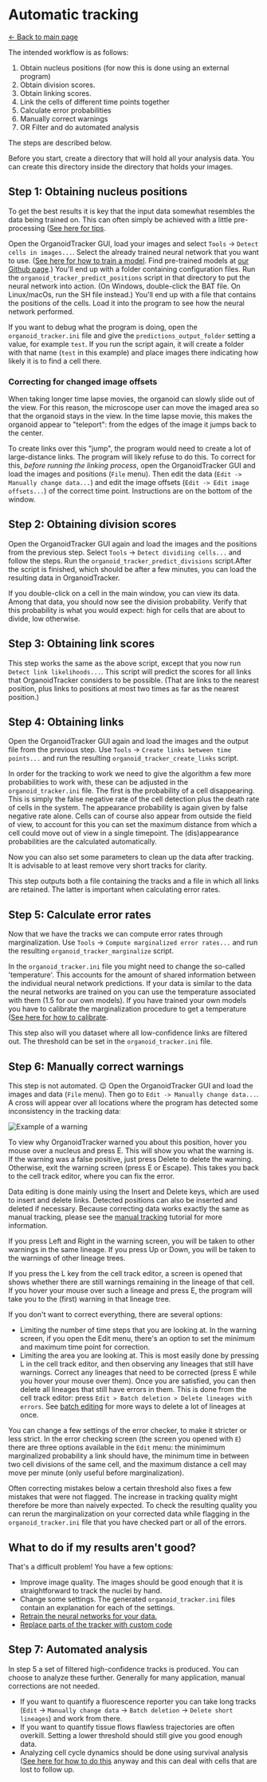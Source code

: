 # Automatic tracking
[← Back to main page](index.md)

The intended workflow is as follows:

1. Obtain nucleus positions (for now this is done using an external program)
2. Obtain division scores.
3. Obtain linking scores.
4. Link the cells of different time points together
5. Calculate error probabilities
6. Manually correct warnings
7. OR Filter and do automated analysis

The steps are described below.

Before you start, create a directory that will hold all your analysis data. You can create this directory inside the directory that holds your images.

Step 1: Obtaining nucleus positions
-----------------------------------
To get the best results it is key that the input data somewhat resembles the data being trained on. This can often simply be achieved with a little pre-processing ([See here for tips](./PREPROCESSING_TIPS.md). 

Open the OrganoidTracker GUI, load your images and select `Tools` -> `Detect cells in images...`. Select the already trained neural network that you want to use. ([See here for how to train a model](./TRAINING_THE_NETWORK.md). Find pre-trained models at [our Github page](https://github.com/jvzonlab/OrganoidTracker).) You'll end up with a folder containing configuration files. Run the `organoid_tracker_predict_positions` script in that directory to put the neural network into action. (On Windows, double-click the BAT file. On Linux/macOs, run the SH file instead.) You'll end up with a file that contains the positions of the cells. Load it into the program to see how the neural network performed.

If you want to debug what the program is doing, open the `organoid_tracker.ini` file and give the `predictions_output_folder` setting a value, for example `test`. If you run the script again, it will create a folder with that name (`test` in this example) and place images there indicating how likely it is to find a cell there.

### Correcting for changed image offsets
When taking longer time lapse movies, the organoid can slowly slide out of the view. For this reason, the microscope user can move the imaged area so that the organoid stays in the view. In the time lapse movie, this makes the organoid appear to "teleport": from the edges of the image it jumps back to the center.

To create links over this "jump", the program would need to create a lot of large-distance links. The program will likely refuse to do this. To correct for this, *before running the linking process*, open the OrganoidTracker GUI and load the images and positions (`File` menu). Then edit the data (`Edit -> Manually change data...`) and edit the image offsets (`Edit -> Edit image offsets...`) of the correct time point. Instructions are on the bottom of the window.

Step 2: Obtaining division scores
---------------------------------

Open the OrganoidTracker GUI again and load the images and the positions from the previous step. Select `Tools` -> `Detect dividiing cells...` and follow the steps. Run the `organoid_tracker_predict_divisions` script.After the script is finished, which should be after a few minutes, you can load the resulting data in OrganoidTracker.

If you double-click on a cell in the main window, you can view its data. Among that data, you should now see the division probability. Verify that this probability is what you would expect: high for cells that are about to divide, low otherwise.

Step 3: Obtaining link scores
-----------------------------

This step works the same as the above script, except that you now run `Detect link likelihoods...`. This script will predict the scores for all links that OrganoidTracker considers to be possible. (That are links to the nearest position, plus links to positions at most two times as far as the nearest position.)

Step 4: Obtaining links
-----------------------

Open the OrganoidTracker GUI again and load the images and the output file from the previous step. Use `Tools` -> `Create links between time points...` and run the resulting `organoid_tracker_create_links` script.

In order for the tracking to work we need to give the algorithm a few more probabilities to work with, these can be adjusted in the `organoid_tracker.ini` file. The first is the probability of a cell disappearing. This is simply the false negative rate of the cell detection plus the death rate of cells in the system. The appearance probability is again given by false negative rate alone. Cells can of course also appear from outside the field of view, to account for this you can set the maximum distance from which a cell could move out of view in a single timepoint. The (dis)appearance probabilities are the calculated automatically.

Now you can also set some parameters to clean up the data after tracking. It is advisable to at least remove very short tracks for clarity.

This step outputs both a file containing the tracks and a file in which all links are retained. The latter is important when calculating error rates.    

Step 5: Calculate error rates
---------------------------------

Now that we have the tracks we can compute error rates through marginalization. Use `Tools` -> `Compute marginalized error rates...` and run the resulting `organoid_tracker_marginalize` script.

In the `organoid_tracker.ini` file you might need to change the so-called 'temperature'. This accounts for the amount of shared information between the individual neural network predictions. If your data is similar to the data the neural networks are trained on you can use the temperature associated with them (1.5 for our own models). If you have trained your own models you have to calibrate the marginalization procedure to get a temperature ([See here for how to calibrate](./CALIBRATE_MARGINALIZATION.md).

This step also will you dataset where all low-confidence links are filtered out. The threshold can be set in the `organoid_tracker.ini` file.

Step 6: Manually correct warnings
---------------------------------

This step is not automated. 😉 Open the OrganoidTracker GUI and load the images and data (`File` menu). Then go to `Edit -> Manually change data...`. A cross will appear over all locations where the program has detected some inconsistency in the tracking data:

![Example of a warning](images/warning.png)

To view why OrganoidTracker warned you about this position, hover you mouse over a nucleus and press E. This will show you what the warning is. If the warning was a false positive, just press Delete to delete the warning. Otherwise, exit the warning screen (press E or Escape). This takes you back to the cell track editor, where you can fix the error.

Data editing is done mainly using the Insert and Delete keys, which are used to insert and delete links. Detected positions can also be inserted and deleted if necessary. Because correcting data works exactly the same as manual tracking, please see the [manual tracking](MANUAL_TRACKING.md) tutorial for more information.

If you press Left and Right in the warning screen, you will be taken to other warnings in the same lineage. If you press Up or Down, you will be taken to the warnings of other lineage trees.

If you press the L key from the cell track editor, a screen is opened that shows whether there are still warnings remaining in the lineage of that cell. If you hover your mouse over such a lineage and press E, the program will take you to the (first) warning in that lineage tree.

If you don't want to correct everything, there are several options:
* Limiting the number of time steps that you are looking at. In the warning screen, if you open the Edit menu, there's an option to set the minimum and maximum time point for correction.
* Limiting the area you are looking at. This is most easily done by pressing L in the cell track editor, and then observing any lineages that still have warnings. Correct any lineages that need to be corrected (press E while you hover your mouse over them). Once you are satisfied, you can then delete all lineages that still have errors in them. This is done from the cell track editor: press `Edit > Batch deletion > Delete lineages with errors`. See [batch editing](BATCH_OPERATIONS.md) for more ways to delete a lot of lineages at once.

You can change a few settings of the error checker, to make it stricter or less strict. In the error checking screen (the screen you opened with `E`) there are three options available in the `Edit` menu: the minimimum marginalized probability a link should have, the minimum time in between two cell divisions of the same cell, and the maximum distance a cell may move per minute (only useful before marginalization).

Often correcting mistakes below a certain threshold also fixes a few mistakes that were not flagged. The increase in tracking quality might therefore be more than naively expected. To check the resulting quality you can rerun the marginalization on your corrected data while flagging in the `organoid_tracker.ini` file that you have checked part or all of the errors.

## What to do if my results aren't good?
That's a difficult problem! You have a few options:

* Improve image quality. The images should be good enough that it is straightforward to track the nuclei by hand.
* Change some settings. The generated `organoid_tracker.ini` files contain an explanation for each of the settings.
* [Retrain the neural networks for your data.](TRAINING_THE_NETWORK.md)
* [Replace parts of the tracker with custom code](CUSTOM_TRACKING_SCRIPTS.md)

Step 7: Automated analysis
---------------------------------

In step 5 a set of filtered high-confidence tracks is produced. You can choose to analyze these further. Generally for many application, manual corrections are not needed. 
* If you want to quantify a fluorescence reporter you can take long tracks (`Edit` -> `Manually change data` -> `Batch deletion` -> `Delete short lineages`) and work from there.
* If you want to quantify tissue flows flawless trajectories are often overkill. Setting a lower threshold should still give you good enough data. 
* Analyzing cell cycle dynamics should be done using survival analysis ([See here for how to do this](./SURVIVAL_ANALYSIS.md) anyway and this can deal with cells that are lost to follow up. 